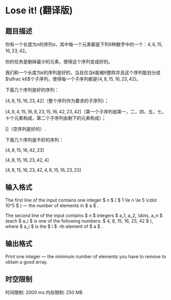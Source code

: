 # Lose it! (翻译版)

## 题目描述

你有一个长度为$n$的序列$a$，其中每一个元素都是下列6种数字中的一个：$4,8,15,16,23,42$。

你的任务是删掉最少的元素，使得这个序列变成好的。

我们称一个长度为$k$的序列是好的，当且仅当$k$能被$6$整除并且这个序列能划分成$\dfrac k6$个子序列，使得每一个子序列都是$\{4,8,15,16,23,42\}$。

下面几个序列是好的序列：

$[4, 8, 15, 16, 23, 42]$（整个序列作为要求的子序列）；

$[4, 8, 4, 15, 16, 8, 23, 15, 16, 42, 23, 42]$（第一个子序列由第一，二，四，五，七，十个元素构成，第二个子序列由剩下的元素构成）；

$[]$（空序列是好的）.

下面几个序列是不好的序列：

$[4, 8, 15, 16, 42, 23]$

$[4, 8, 15, 16, 23, 42, 4]$

$[4, 8, 15, 16, 23, 42, 4, 8, 15, 16, 23, 23]$

## 输入格式

The first line of the input contains one integer $ n $ ( $ 1 \le n \le 5 \cdot 10^5 $ ) — the number of elements in $ a $ .

The second line of the input contains $ n $ integers $ a_1, a_2, \dots, a_n $ (each $ a_i $ is one of the following numbers: $ 4, 8, 15, 16, 23, 42 $ ), where $ a_i $ is the $ i $ -th element of $ a $ .

## 输出格式

Print one integer — the minimum number of elements you have to remove to obtain a good array.

## 时空限制

时间限制: 2000 ms
内存限制: 250 MB
